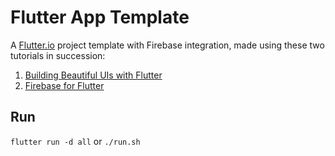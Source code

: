 # Flutter App Template

A [Flutter.io](https://flutter.io) project template with Firebase integration, made using these two tutorials in succession:

1. [Building Beautiful UIs with Flutter](https://codelabs.developers.google.com/codelabs/flutter)
2. [Firebase for Flutter](https://codelabs.developers.google.com/codelabs/flutter-firebase)

## Run

`flutter run -d all`
or
`./run.sh`